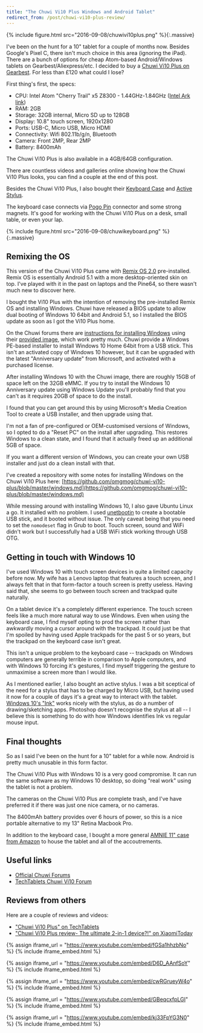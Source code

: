 ```yaml
---
title: "The Chuwi Vi10 Plus Windows and Android Tablet"
redirect_from: /post/chuwi-vi10-plus-review/
---
```


{% include figure.html src="2016-09-08/chuwivi10plus.png" %}{:.massive}

I've been on the hunt for a 10" tablet for a couple of months now. Besides Google's Pixel C, there isn't much choice in this area (ignoring the iPad). There are a bunch of options for cheap Atom-based Android/Windows tablets on Gearbest/Aliexpress/etc. I decided to buy a [Chuwi Vi10 Plus on Gearbest](http://www.gearbest.com/tablet-pcs/pp_413825.html). For less than £120 what could I lose?

<!-- more -->

First thing's first, the specs:

- CPU: Intel Atom "Cherry Trail" x5 Z8300 - 1.44GHz-1.84GHz ([Intel Ark link](http://ark.intel.com/products/87383/Intel-Atom-x5-Z8300-Processor-2M-Cache-up-to-1_84-GHz?q=Z8300))
- RAM: 2GB
- Storage: 32GB internal, Micro SD up to 128GB
- Display: 10.8" touch screen, 1920x1280
- Ports: USB-C, Micro USB, Micro HDMI
- Connectivity: Wifi 802.11b/g/n, Bluetooth
- Camera: Front 2MP, Rear 2MP
- Battery: 8400mAh

The Chuwi Vi10 Plus is also available in a 4GB/64GB configuration.

There are countless videos and galleries online showing how the Chuwi Vi10 Plus looks, you can find a couple at the end of this post.

Besides the Chuwi Vi10 Plus, I also bought their [Keyboard Case](http://www.gearbest.com/tablet-accessories/pp_424390.html) and [Active Stylus](http://www.gearbest.com/tablet-accessories/pp_435776.html).

The keyboard case connects via [Pogo Pin](https://en.wikipedia.org/wiki/Pogo_pin) connector and some strong magnets. It's good for working with the Chuwi Vi10 Plus on a desk, small table, or even your lap.

{% include figure.html src="2016-09-08/chuwikeyboard.png" %}{:.massive}

## Remixing the OS

This version of the Chuwi Vi10 Plus came with [Remix OS 2.0](http://www.jide.com/remixos) pre-installed. Remix OS is essentially Android 5.1 with a more desktop-oriented skin on top. I've played with it in the past on laptops and the Pine64, so there wasn't much new to discover here.

I bought the Vi10 Plus with the intention of removing the pre-installed Remix OS and installing Windows. Chuwi have released a BIOS update to allow dual booting of Windows 10 64bit and Android 5.1, so I installed the BIOS update as soon as I got the Vi10 Plus home.

On the Chuwi forums there are [instructions for installing Windows](http://forum.chuwi.com/thread-2254-1-1.html) using their [provided image](http://forum.chuwi.com/thread-2116-1-1.html), which work pretty much. Chuwi provide a Windows PE-based installer to install Windows 10 Home 64bit from a USB stick. This isn't an activated copy of Windows 10 however, but it can be upgraded with the latest "Anniversary update" from Microsoft, and activated with a purchased license.

After installing Windows 10 with the Chuwi image, there are roughly 15GB of space left on the 32GB eMMC. If you try to install the Windows 10 Anniversary update using Windows Update you'll probably find that you can't as it requires 20GB of space to do the install.

I found that you can get around this by using Microsoft's Media Creation Tool to create a USB installer, and then upgrade using that.

I'm not a fan of pre-configured or OEM-customised versions of Windows, so I opted to do a "Reset PC" on the install after upgrading. This restores Windows to a clean state, and I found that it actually freed up an additional 5GB of space.

If you want a different version of Windows, you can create your own USB installer and just do a clean install with that.

I've created a repository with some notes for installing Windows on the Chuwi Vi10 Plus here: [https://github.com/omgmog/chuwi-vi10-plus/blob/master/windows.md](https://github.com/omgmog/chuwi-vi10-plus/blob/master/windows.md)

While messing around with installing Windows 10, I also gave Ubuntu Linux a go. It installed with no problem. I used [unetbootin](https://unetbootin.github.io/) to create a bootable USB stick, and it booted without issue. The only caveat being that you need to set the `nomodeset` flag in Grub to boot. Touch screen, sound and WiFi didn't work but I successfully had a USB WiFi stick working through USB OTG.

## Getting in touch with Windows 10

I've used Windows 10 with touch screen devices in quite a limited capacity before now. My wife has a Lenovo laptop that features a touch screen, and I always felt that in that form-factor a touch screen is pretty useless. Having said that, she seems to go between touch screen and trackpad quite naturally.

On a tablet device it's a completely different experience. The touch screen feels like a much more natural way to use Windows. Even when using the keyboard case, I find myself opting to prod the screen rather than awkwardly moving a cursor around with the trackpad. It could just be that I'm spoiled by having used Apple trackpads for the past 5 or so years, but the trackpad on the keyboard case isn't great.

This isn't a unique problem to the keyboard case -- trackpads on Windows computers are generally terrible in comparison to Apple computers, and with Windows 10 forcing it's gestures, I find myself triggering the gesture to unmaximise a screen more than I would like.

As I mentioned earlier, I also bought an active stylus. I was a bit sceptical of the need for a stylus that has to be charged by Micro USB, but having used it now for a couple of days it's a great way to interact with the tablet. [Windows 10's "Ink"](https://blogs.windows.com/windowsexperience/2016/04/22/a-closer-look-at-windows-ink/) works nicely with the stylus, as do a number of drawing/sketching apps. Photoshop doesn't recognise the stylus at all -- I believe this is something to do with how Windows identifies Ink vs regular mouse input.

## Final thoughts

So as I said I've been on the hunt for a 10" tablet for a while now. Android is pretty much unusable in this form factor.

The Chuwi Vi10 Plus with Windows 10 is a very good compromise. It can run the same software as my Windows 10 desktop, so doing "real work" using the tablet is not a problem.

The cameras on the Chuwi Vi10 Plus are complete trash, and I've have preferred it if there was just one nice camera, or no cameras.

The 8400mAh battery provides over 6 hours of power, so this is a nice portable alternative to my 13" Retina Macbook Pro.

In addition to the keyboard case, I bought a more general [AMNIE 11" case from Amazon](http://amzn.to/2c1yvX4) to house the tablet and all of the accoutrements.

## Useful links

- [Official Chuwi Forums](http://forum.chuwi.com/)
- [TechTablets Chuwi Vi10 Forum](http://techtablets.com/forum/forums/chuwi/chuwi-vi10-dual-os-discussion/)

## Reviews from others

Here are a couple of reviews and videos:

- ["Chuwi Vi10 Plus" on TechTablets](http://techtablets.com/chuwi-vi10-plus/)
- ["Chuwi Vi10 Plus review- The ultimate 2-in-1 device?!" on XiaomiToday](http://www.xiaomitoday.com/chuwi-vi10-plus-ultimate-2-in-1-device/)


{% assign iframe_url = "https://www.youtube.com/embed/fGSa1hhzbNo" %}
{% include iframe_embed.html %}

{% assign iframe_url = "https://www.youtube.com/embed/D6D_AAnfSoY" %}
{% include iframe_embed.html %}

{% assign iframe_url = "https://www.youtube.com/embed/cwRGrueyW4o" %}
{% include iframe_embed.html %}

{% assign iframe_url = "https://www.youtube.com/embed/GBeqcxfpLGI" %}
{% include iframe_embed.html %}

{% assign iframe_url = "https://www.youtube.com/embed/kj33FpYG3N0" %}
{% include iframe_embed.html %}









